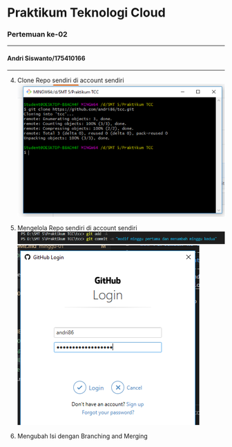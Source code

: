 # Praktikum Teknologi Cloud
### Pertemuan ke-02
------------------------
#### Andri Siswanto/175410166
------------------------
4. Clone Repo sendiri di account sendiri
![alt text](ss-clone.png)

5. Mengelola Repo sendiri di account sendiri
![alt text](git-add.png)
![alt text](git-push.png)

6. Mengubah Isi dengan Branching and Merging


